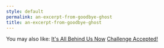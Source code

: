 ```yaml
---
style: default
permalink: an-excerpt-from-goodbye-ghost
title: an-excerpt-from-goodbye-ghost
---
```

You may also like:
[It's All Behind Us Now](http://scp-wiki.net/its-all-behind-us-now)
[Challenge Accepted!](http://scp-wiki.net/challenge-accepted)